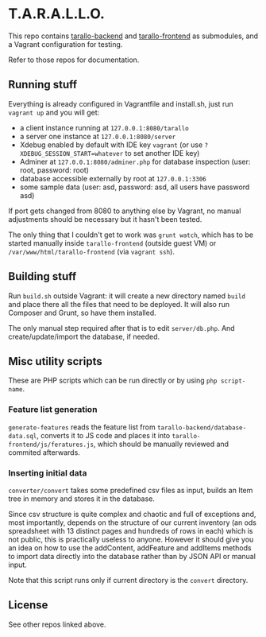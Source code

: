 # T.A.R.A.L.L.O.

This repo contains [tarallo-backend](https://github.com/WEEE-Open/tarallo-backend)
and [tarallo-frontend](https://github.com/WEEE-Open/tarallo-frontend) as submodules,
and a Vagrant configuration for testing.

Refer to those repos for documentation.

## Running stuff

Everything is already configured in Vagrantfile and install.sh, just run `vagrant up`
and you will get:

* a client instance running at `127.0.0.1:8080/tarallo`
* a server one instance at `127.0.0.1:8080/server`
* Xdebug enabled by default with IDE key `vagrant` (or use 
`?XDEBUG_SESSION_START=whatever` to set another IDE key)
* Adminer at `127.0.0.1:8080/adminer.php` for database inspection (user: root, 
password: root)
* database accessible externally by root at `127.0.0.1:3306`
* some sample data (user: asd, password: asd, all users have password asd)

If port gets changed from 8080 to anything else by Vagrant, no manual adjustments should
be necessary but it hasn't been tested.

The only thing that I couldn't get to work was `grunt watch`, which has to be started
manually inside `tarallo-frontend` (outside guest VM) or `/var/www/html/tarallo-frontend`
(via `vagrant ssh`).

## Building stuff

Run `build.sh` outside Vagrant: it will create a new directory named `build` and place 
there all the files that need to be deployed. It will also run Composer and Grunt, so 
have them installed.

The only manual step required after that is to edit `server/db.php`. And create/update/import
the database, if needed.

## Misc utility scripts

These are PHP scripts which can be run directly or by using `php script-name`.

### Feature list generation

`generate-features` reads the feature list from `tarallo-backend/database-data.sql`,
converts it to JS code and places it into `tarallo-frontend/js/feratures.js`,
which should be manually reviewed and commited afterwards.

### Inserting initial data

`converter/convert` takes some predefined csv files as input, builds an Item tree in memory
and stores it in the database.

Since csv structure is quite complex and chaotic and full of
exceptions and, most importantly, depends on the structure of our current inventory (an ods
spreadsheet with 13 distinct pages and hundreds of rows in each) which is not public, this is
practically useless to anyone. However it should give you an idea on how to use the addContent, 
addFeature and addItems methods to import data directly into the database rather than by
JSON API or manual input.

Note that this script runs only if current directory is the `convert` directory.

## License

See other repos linked above.

